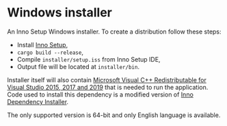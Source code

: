 # Windows installer

An Inno Setup Windows installer. To create a distribution follow these steps:

- Install [Inno Setup](http://www.jrsoftware.org/isinfo.php),
- `cargo build --release`,
- Compile `installer/setup.iss` from Inno Setup IDE,
- Output file will be located at `installer/bin`.

Installer itself will also contain [Microsoft Visual C++ Redistributable for
Visual Studio 2015, 2017 and 2019](https://support.microsoft.com/en-us/help/2977003/the-latest-supported-visual-c-downloads)
that is needed to run the application. Code used to install this dependency is
a modified version of [Inno Dependency Installer](https://github.com/domgho/innodependencyinstaller).

The only supported version is 64-bit and only English language is available.


